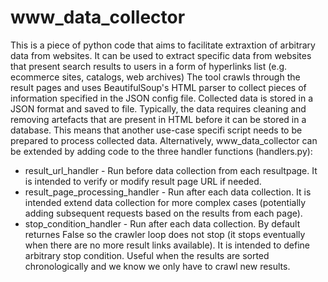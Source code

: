 # www_data_collector
This is a piece of python code that aims to facilitate extraxtion of arbitrary data from websites.
It can be used to extract specific data from websites that present search results to users in a form of hyperlinks list (e.g. ecommerce sites, catalogs, web archives)
The tool crawls through the result pages and uses BeautifulSoup's HTML parser to collect pieces of information specified in the JSON config file.
Collected data is stored in a JSON format and saved to file. 
Typically, the data requires cleaning and removing artefacts that are present in HTML before it can be stored in a database. 
This means that another use-case specifi script needs to be prepared to process collected data.
Alternatively, www_data_collector can be extended by adding code to the three handler functions (handlers.py):
* result_url_handler - Run before data collection from each resultpage. It is intended to verify or modify result page URL if needed.
* result_page_processing_handler - Run after each data collection. It is intended extend data collection for more complex cases (potentially adding subsequent requests based on the results from each page).
* stop_condition_handler - Run after each data collection. By default returnes False so the crawler loop does not stop (it stops eventually when there are no more result links available). It is intended to define arbitrary stop condition. Useful when the results are sorted chronologically and we know we only have to crawl new results.